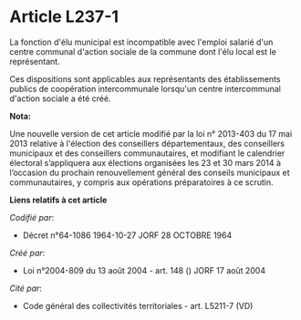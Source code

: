 # Article L237-1

La fonction d'élu municipal est incompatible avec l'emploi salarié d'un centre communal d'action sociale de la commune dont
l'élu local est le représentant.

Ces dispositions sont applicables aux représentants des établissements publics de coopération intercommunale lorsqu'un centre
intercommunal d'action sociale a été créé.

**Nota:**

Une nouvelle version de cet article modifié par la loi n° 2013-403 du 17 mai 2013 relative à l'élection des conseillers
départementaux, des conseillers municipaux et des conseillers communautaires, et modifiant le calendrier électoral
s’appliquera aux élections organisées les 23 et 30 mars 2014 à l’occasion du prochain renouvellement général des conseils
municipaux et communautaires, y compris aux opérations préparatoires à ce scrutin.

**Liens relatifs à cet article**

_Codifié par_:

  - Décret n°64-1086 1964-10-27 JORF 28 OCTOBRE 1964

_Créé par_:

  - Loi n°2004-809 du 13 août 2004 - art. 148 () JORF 17 août 2004

_Cité par_:

  - Code général des collectivités territoriales - art. L5211-7 (VD)
